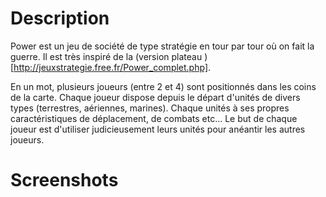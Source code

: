 # Description

Power est un jeu de société de type stratégie en tour par tour où on fait la guerre. Il est très inspiré de la (version plateau )[http://jeuxstrategie.free.fr/Power_complet.php].

En un mot, plusieurs joueurs (entre 2 et 4) sont positionnés dans les coins de la carte. Chaque joueur dispose depuis le départ d'unités de divers types (terrestres, aériennes, marines). Chaque unités à ses propres caractéristiques de déplacement, de combats etc... Le but de chaque joueur est d'utiliser judicieusement leurs unités pour anéantir les autres joueurs.

# Screenshots


